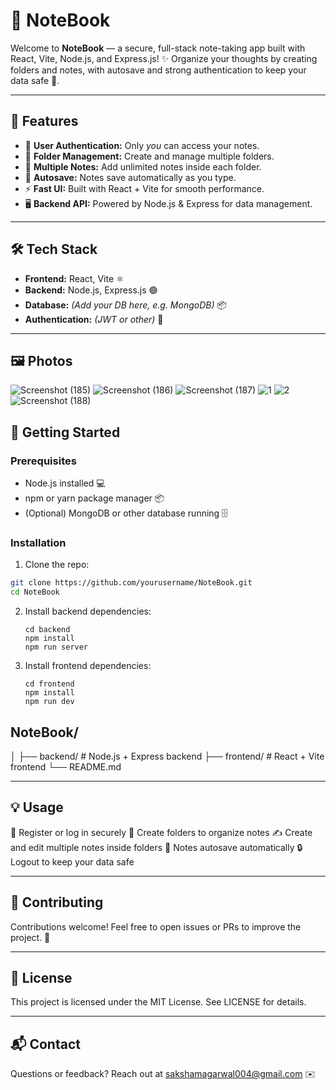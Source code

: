 # 📓 NoteBook

Welcome to **NoteBook** — a secure, full-stack note-taking app built with React, Vite, Node.js, and Express.js! ✨ Organize your thoughts by creating folders and notes, with autosave and strong authentication to keep your data safe 🔐.

---

## 🚀 Features

- 🔐 **User Authentication:** Only *you* can access your notes.
- 📁 **Folder Management:** Create and manage multiple folders.
- 📝 **Multiple Notes:** Add unlimited notes inside each folder.
- 💾 **Autosave:** Notes save automatically as you type.
- ⚡ **Fast UI:** Built with React + Vite for smooth performance.
- 🖥️ **Backend API:** Powered by Node.js & Express for data management.

---

## 🛠️ Tech Stack

- **Frontend:** React, Vite ⚛️
- **Backend:** Node.js, Express.js 🟢
- **Database:** *(Add your DB here, e.g. MongoDB)* 📦
- **Authentication:** *(JWT or other)* 🔑

---

## 🖼️ Photos 

![Screenshot (185)](https://github.com/user-attachments/assets/f13459d7-17b1-4fbd-ad50-f15765393165)
![Screenshot (186)](https://github.com/user-attachments/assets/aab2188f-0882-4c99-9507-adf54aeb5352)
![Screenshot (187)](https://github.com/user-attachments/assets/a504080e-95be-4e0e-aa80-d49b0f6e716c)
![1](https://github.com/user-attachments/assets/e297a9ef-e705-4d4e-8340-430af237a952)
![2](https://github.com/user-attachments/assets/884e92fe-d5e7-43dd-82ee-48b1cffa30f8)
![Screenshot (188)](https://github.com/user-attachments/assets/1ec29939-025d-4722-a730-96d3fa21ce89)


## 🏁 Getting Started

### Prerequisites

- Node.js installed 💻
- npm or yarn package manager 📦
- (Optional) MongoDB or other database running 🗄️

### Installation

1. Clone the repo:

```bash
git clone https://github.com/yourusername/NoteBook.git
cd NoteBook

```
2. Install backend dependencies:
   
   ```
   cd backend
   npm install
   npm run server

   ```

3. Install frontend dependencies:

   ```
   cd frontend
   npm install
   npm run dev

   ```

## NoteBook/
  │
  ├── backend/         # Node.js + Express backend
  ├── frontend/        # React + Vite frontend
  └── README.md

---

## 💡 Usage
  🔑 Register or log in securely
  📂 Create folders to organize notes
  ✍️ Create and edit multiple notes inside folders
  💾 Notes autosave automatically
  🔒 Logout to keep your data safe 

---

## 🤝 Contributing
  Contributions welcome! Feel free to open issues or PRs to improve the project. 🌟

---

## 📄 License
  This project is licensed under the MIT License. See LICENSE for details.

---

## 📬 Contact
  Questions or feedback? Reach out at sakshamagarwal004@gmail.com ✉️


   

   
